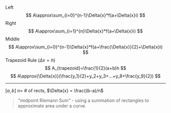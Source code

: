 
Left
$$
A\approx\sum_{i=0}^{n-1}\Delta{x}*f(a+\Delta{x}i)
$$
Right
$$
A\approx\sum_{i=1}^{n}\Delta{x}*f(a+\Delta{x}i)
$$
Middle
$$
A\approx\sum_{i=0}^{n-1}\Delta{x}*f(a+\frac{\Delta{x}}{2}+\Delta{x}i)
$$
Trapezoid Rule   ($\Delta{x}=h$)
$$
A_{trapezoid}=\frac{1}{2}(a+b)h
$$
$$
A\approx{\Delta{x}}(\frac{y_1}{2}+y_2+y_3+...+y_8+\frac{y_9}{2})
$$


---
$[a , b]$
$n =$ # of rects,
$\Delta{x} = \frac{(b-a)/n$
> "midpoint Riemann Sum" - using a summation of rectangles to approximate area under a curve.